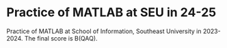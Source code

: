 # Practice of MATLAB at SEU in 24-25
Practice of MATLAB at School of Information, Southeast University in 2023-2024. The final score is B(QAQ).
